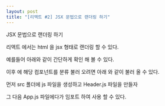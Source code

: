 ```yaml
---
layout: post
title: "[리액트 #2] JSX 문법으로 랜더링 하기"
---
```


JSX 문법으로 랜더링 하기

리액트 에서는 html 을 jsx 형태로 랜더링 할 수 있다.

예를들어 아래와 같이 간단하게 확인 해 볼 수 있다.

<script src="https://gist.github.com/ziponia/7fc2135cc927cc987a5f56114854da71.js"></script>

이후 에 해당 컴포넌트를 분류 불러 오려면 아래 와 같이 불러 올 수 있다.

먼저 src 폴더에 js 파일을 생성하고 Header.js 파일을 만들자

그 다음 App.js 파일에다가 임포트 하여 사용 할 수 있다.

<script src="https://gist.github.com/ziponia/203ad147309b611510dfc82f1618f560.js"></script>
